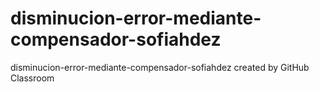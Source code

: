 # disminucion-error-mediante-compensador-sofiahdez
disminucion-error-mediante-compensador-sofiahdez created by GitHub Classroom
